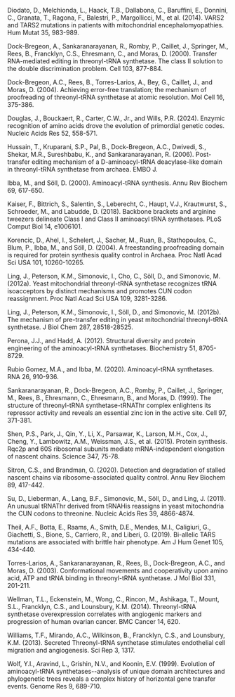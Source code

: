 Diodato, D., Melchionda, L., Haack, T.B., Dallabona, C., Baruffini, E., Donnini, C., Granata, T., Ragona, F., Balestri, P., Margollicci, M., et al. (2014). VARS2 and TARS2 mutations in patients with mitochondrial encephalomyopathies. Hum Mutat 35, 983-989.

Dock-Bregeon, A., Sankaranarayanan, R., Romby, P., Caillet, J., Springer, M., Rees, B., Francklyn, C.S., Ehresmann, C., and Moras, D. (2000). Transfer RNA-mediated editing in threonyl-tRNA synthetase. The class II solution to the double discrimination problem. Cell 103, 877-884.

Dock-Bregeon, A.C., Rees, B., Torres-Larios, A., Bey, G., Caillet, J., and Moras, D. (2004). Achieving error-free translation; the mechanism of proofreading of threonyl-tRNA synthetase at atomic resolution. Mol Cell 16, 375-386.

Douglas, J., Bouckaert, R., Carter, C.W., Jr., and Wills, P.R. (2024). Enzymic recognition of amino acids drove the evolution of primordial genetic codes. Nucleic Acids Res 52, 558-571.

Hussain, T., Kruparani, S.P., Pal, B., Dock-Bregeon, A.C., Dwivedi, S., Shekar, M.R., Sureshbabu, K., and Sankaranarayanan, R. (2006). Post-transfer editing mechanism of a D-aminoacyl-tRNA deacylase-like domain in threonyl-tRNA synthetase from archaea. EMBO J.

Ibba, M., and Söll, D. (2000). Aminoacyl-tRNA synthesis. Annu Rev Biochem 69, 617-650.

Kaiser, F., Bittrich, S., Salentin, S., Leberecht, C., Haupt, V.J., Krautwurst, S., Schroeder, M., and Labudde, D. (2018). Backbone brackets and arginine tweezers delineate Class I and Class II aminoacyl tRNA synthetases. PLoS Comput Biol 14, e1006101.

Korencic, D., Ahel, I., Schelert, J., Sacher, M., Ruan, B., Stathopoulos, C., Blum, P., Ibba, M., and Söll, D. (2004). A freestanding proofreading domain is required for protein synthesis quality control in Archaea. Proc Natl Acad Sci USA 101, 10260-10265.

Ling, J., Peterson, K.M., Simonovic, I., Cho, C., Söll, D., and Simonovic, M. (2012a). Yeast mitochondrial threonyl-tRNA synthetase recognizes tRNA isoacceptors by distinct mechanisms and promotes CUN codon reassignment. Proc Natl Acad Sci USA 109, 3281-3286.

Ling, J., Peterson, K.M., Simonovic, I., Söll, D., and Simonovic, M. (2012b). The mechanism of pre-transfer editing in yeast mitochondrial threonyl-tRNA synthetase. J Biol Chem 287, 28518-28525.

Perona, J.J., and Hadd, A. (2012). Structural diversity and protein engineering of the aminoacyl-tRNA synthetases. Biochemistry 51, 8705-8729.

Rubio Gomez, M.A., and Ibba, M. (2020). Aminoacyl-tRNA synthetases. RNA 26, 910-936.

Sankaranarayanan, R., Dock-Bregeon, A.C., Romby, P., Caillet, J., Springer, M., Rees, B., Ehresmann, C., Ehresmann, B., and Moras, D. (1999). The structure of threonyl-tRNA synthetase-tRNAThr complex enlightens its repressor activity and reveals an essential zinc ion in the active site. Cell 97, 371-381.

Shen, P.S., Park, J., Qin, Y., Li, X., Parsawar, K., Larson, M.H., Cox, J., Cheng, Y., Lambowitz, A.M., Weissman, J.S., et al. (2015). Protein synthesis. Rqc2p and 60S ribosomal subunits mediate mRNA-independent elongation of nascent chains. Science 347, 75-78.

Sitron, C.S., and Brandman, O. (2020). Detection and degradation of stalled nascent chains via ribosome-associated quality control. Annu Rev Biochem 89, 417-442.

Su, D., Lieberman, A., Lang, B.F., Simonovic, M., Söll, D., and Ling, J. (2011). An unusual tRNAThr derived from tRNAHis reassigns in yeast mitochondria the CUN codons to threonine. Nucleic Acids Res 39, 4866-4874.

Theil, A.F., Botta, E., Raams, A., Smith, D.E., Mendes, M.I., Caligiuri, G., Giachetti, S., Bione, S., Carriero, R., and Liberi, G. (2019). Bi-allelic TARS mutations are associated with brittle hair phenotype. Am J Hum Genet 105, 434-440.

Torres-Larios, A., Sankaranarayanan, R., Rees, B., Dock-Bregeon, A.C., and Moras, D. (2003). Conformational movements and cooperativity upon amino acid, ATP and tRNA binding in threonyl-tRNA synthetase. J Mol Biol 331, 201-211.

Wellman, T.L., Eckenstein, M., Wong, C., Rincon, M., Ashikaga, T., Mount, S.L., Francklyn, C.S., and Lounsbury, K.M. (2014). Threonyl-tRNA synthetase overexpression correlates with angiogenic markers and progression of human ovarian cancer. BMC Cancer 14, 620.

Williams, T.F., Mirando, A.C., Wilkinson, B., Francklyn, C.S., and Lounsbury, K.M. (2013). Secreted Threonyl-tRNA synthetase stimulates endothelial cell migration and angiogenesis. Sci Rep 3, 1317.

Wolf, Y.I., Aravind, L., Grishin, N.V., and Koonin, E.V. (1999). Evolution of aminoacyl-tRNA synthetases--analysis of unique domain architectures and phylogenetic trees reveals a complex history of horizontal gene transfer events. Genome Res 9, 689-710.


